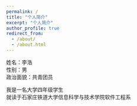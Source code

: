 ```yaml
---
permalink: /
title: "个人简介"
excerpt: "个人简介"
author_profile: true
redirect_from: 
  - /about/
  - /about.html
---
```


姓名：李浩  
性别：男  
政治面貌：共青团员

我是一名大学四年级学生  
就读于石家庄铁道大学信息科学与技术学院软件工程系



